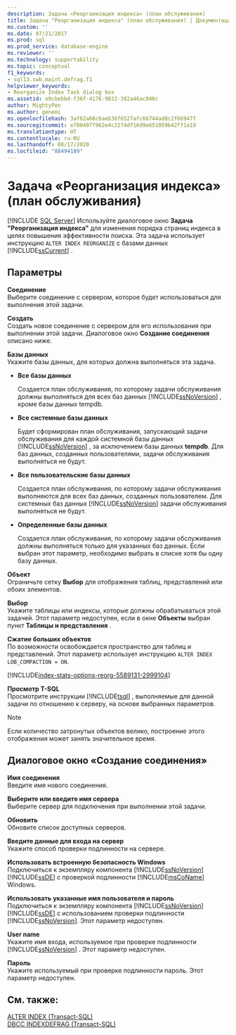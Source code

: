 ```yaml
---
description: Задача «Реорганизация индекса» (план обслуживания)
title: Задача "Реорганизация индекса" (план обслуживания) | Документация Майкрософт
ms.custom: ''
ms.date: 07/21/2017
ms.prod: sql
ms.prod_service: database-engine
ms.reviewer: ''
ms.technology: supportability
ms.topic: conceptual
f1_keywords:
- sql13.swb.maint.defrag.f1
helpviewer_keywords:
- Reorganize Index Task dialog box
ms.assetid: e9cbebbd-f36f-4176-9832-382a46ac946c
author: MightyPen
ms.author: genemi
ms.openlocfilehash: 3af62a68c6aeb36f6527afc66744ad8c2f66947f
ms.sourcegitcommit: e700497f962e4c2274df16d9e651059b42ff1a10
ms.translationtype: HT
ms.contentlocale: ru-RU
ms.lasthandoff: 08/17/2020
ms.locfileid: "88494189"
---
```

# <a name="reorganize-index-task-maintenance-plan"></a>Задача «Реорганизация индекса» (план обслуживания)
 [!INCLUDE [SQL Server](../../includes/applies-to-version/sqlserver.md)]
   Используйте диалоговое окно **Задача "Реорганизация индекса"** для изменения порядка страниц индекса в целях повышения эффективности поиска. Эта задача использует инструкцию `ALTER INDEX REORGANIZE` с базами данных [!INCLUDE[ssCurrent](../../includes/sscurrent-md.md)] .  
  
## <a name="options"></a>Параметры  
 **Соединение**  
 Выберите соединение с сервером, которое будет использоваться для выполнения этой задачи.  
  
 **Создать**  
 Создать новое соединение с сервером для его использования при выполнении этой задачи. Диалоговое окно **Создание соединения** описано ниже.  
  
 **Базы данных**  
 Укажите базы данных, для которых должна выполняться эта задача.  
  
-   **Все базы данных**  
  
     Создается план обслуживания, по которому задачи обслуживания должны выполняться для всех баз данных [!INCLUDE[ssNoVersion](../../includes/ssnoversion-md.md)] , кроме базы данных tempdb.  
  
-   **Все системные базы данных**  
  
     Будет сформирован план обслуживания, запускающий задачи обслуживания для каждой системной базы данных [!INCLUDE[ssNoVersion](../../includes/ssnoversion-md.md)] , за исключением базы данных **tempdb**. Для баз данных, созданных пользователями, задачи обслуживания выполняться не будут.  
  
-   **Все пользовательские базы данных**  
  
     Создается план обслуживания, по которому задачи обслуживания выполняются для всех баз данных, созданных пользователем. Для системных баз данных [!INCLUDE[ssNoVersion](../../includes/ssnoversion-md.md)] задачи обслуживания выполняться не будут.  
  
-   **Определенные базы данных**  
  
     Создается план обслуживания, по которому задачи обслуживания должны выполняться только для указанных баз данных. Если выбран этот параметр, необходимо выбрать в списке хотя бы одну базу данных.  
  
 **Объект**  
 Ограничьте сетку **Выбор** для отображения таблиц, представлений или обоих элементов.  
  
 **Выбор**  
 Укажите таблицы или индексы, которые должны обрабатываться этой задачей. Этот параметр недоступен, если в окне **Объекты** выбран пункт **Таблицы и представления** .  
  
 **Сжатие больших объектов**  
 По возможности освобождается пространство для таблиц и представлений. Этот параметр использует инструкцию `ALTER INDEX LOB_COMPACTION = ON`.  


[!INCLUDE[index-stats-options-reorg-5589131-2999104](../../includes/paragraph-content/index-stats-options-reorganize-maintenance-plan-include.md)]

  
 **Просмотр T-SQL**  
 Просмотрите инструкции [!INCLUDE[tsql](../../includes/tsql-md.md)] , выполняемые для данной задачи по отношению к серверу, на основе выбранных параметров.  
  
> [!NOTE]  
>  Если количество затронутых объектов велико, построение этого отображения может занять значительное время.  

  
## <a name="new-connection-dialog-box"></a>Диалоговое окно «Создание соединения»  
 **Имя соединения**  
 Введите имя нового соединения.  
  
 **Выберите или введите имя сервера**  
 Выберите сервер для подключения при выполнении этой задачи.  
  
 **Обновить**  
 Обновите список доступных серверов.  
  
 **Введите данные для входа на сервер**  
 Укажите способ проверки подлинности на сервере.  
  
 **Использовать встроенную безопасность Windows**  
 Подключиться к экземпляру компонента [!INCLUDE[ssNoVersion](../../includes/ssnoversion-md.md)] [!INCLUDE[ssDE](../../includes/ssde-md.md)] c проверкой подлинности [!INCLUDE[msCoName](../../includes/msconame-md.md)] Windows.  
  
 **Использовать указанные имя пользователя и пароль**  
 Подключиться к экземпляру компонента [!INCLUDE[ssNoVersion](../../includes/ssnoversion-md.md)] [!INCLUDE[ssDE](../../includes/ssde-md.md)] с использованием проверки подлинности [!INCLUDE[ssNoVersion](../../includes/ssnoversion-md.md)]. Этот параметр недоступен.  
  
 **User name**  
 Укажите имя входа, используемое при проверке подлинности [!INCLUDE[ssNoVersion](../../includes/ssnoversion-md.md)] . Этот параметр недоступен.  
  
 **Пароль**  
 Укажите используемый при проверке подлинности пароль. Этот параметр недоступен.  
  
## <a name="see-also"></a>См. также:  
 [ALTER INDEX (Transact-SQL)](../../t-sql/statements/alter-index-transact-sql.md)   
 [DBCC INDEXDEFRAG (Transact-SQL)](../../t-sql/database-console-commands/dbcc-indexdefrag-transact-sql.md)  
  
  
